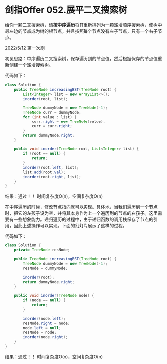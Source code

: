 # 剑指Offer 052.展平二叉搜索树

给你一颗二叉搜索树，请**按中序遍历**将其重新排列为一颗递增顺序搜索树，使树中最左边的节点成为树的根节点，并且按照每个节点没有左子节点，只有一个右子节点。

2022/5/12 第一次刷

初见思路：中序遍历二叉搜索树，保存遍历到的节点值，然后根据保存的节点值重新创建一个递增搜索树。

代码如下：

```java
class Solution {
    public TreeNode increasingBST(TreeNode root) {
        List<Integer> list = new ArrayList<>();
        inorder(root, list);

        TreeNode dummyNode = new TreeNode(-1);
        TreeNode curr = dummyNode;
        for (int value : list) {
            curr.right = new TreeNode(value);
            curr = curr.right;
        }
        return dummyNode.right;
    }

    public void inorder(TreeNode root, List<Integer> list) {
        if (root == null) {
            return;
        }
        inorder(root.left, list);
        list.add(root.val);
        inorder(root.right, list);
    }
}
```

结果：通过！！ 时间复杂度O(n)，空间复杂度O(n)

在中序遍历的时候，修改节点指向就可以实现。具体地，当我们遍历到一个节点时，把它的左孩子设为空，并将其本身作为上一个遍历到的节点的右孩子。这里需要有一些想象能力。递归遍历的过程中，由于递归函数的调用栈保存了节点的引用，因此上述操作可以实现。下面的幻灯片展示了这样的过程。

代码如下：

```java
class Solution {
    private TreeNode resNode;

    public TreeNode increasingBST(TreeNode root) {
        TreeNode dummyNode = new TreeNode(-1);
        resNode = dummyNode;

        inorder(root);
        return dummyNode.right;
    }

    public void inorder(TreeNode node) {
        if (node == null) {
            return;
        }

        inorder(node.left);
        resNode.right = node;
        node.left = null;
        resNode = node;
        inorder(node.right);
    }
}
```

结果：通过！！ 时间复杂度O(n)，空间复杂度O(n)
